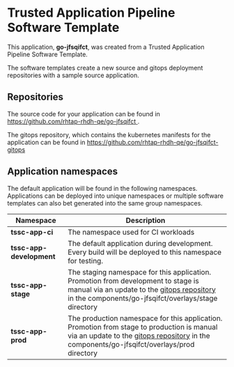 # Trusted Application Pipeline Software Template

This application, **go-jfsqifct**, was created from a Trusted Application Pipeline Software Template.

The software templates create a new source and gitops deployment repositories with a sample source application. 

## Repositories

The source code for your application can be found in [https://github.com/rhtap-rhdh-qe/go-jfsqifct ](https://github.com/rhtap-rhdh-qe/go-jfsqifct ).
 
The gitops repository, which contains the kubernetes manifests for the application can be found in 
[https://github.com/rhtap-rhdh-qe/go-jfsqifct-gitops ](https://github.com/rhtap-rhdh-qe/go-jfsqifct-gitops ) 

## Application namespaces 

The default application will be found in the following namespaces. Applications can be deployed into unique namespaces or multiple software templates can also bet generated into the same group namespaces.  

|  Namespace   |  Description   |  
| -------- | -------- |
| **tssc-app-ci** | The namespace used for CI workloads |
| **tssc-app-development** | The default application during development. Every build will be deployed to this namespace for testing. |
| **tssc-app-stage** | The staging namespace for this application. Promotion from development to stage is manual via an update to the [gitops repository](https://github.com/rhtap-rhdh-qe/go-jfsqifct-gitops ) in the components/go-jfsqifct/overlays/stage directory |
| **tssc-app-prod** | The production namespace for this application. Promotion from stage to production is manual via an update to the [gitops repository](https://github.com/rhtap-rhdh-qe/go-jfsqifct-gitops ) in the components/go-jfsqifct/overlays/prod directory |